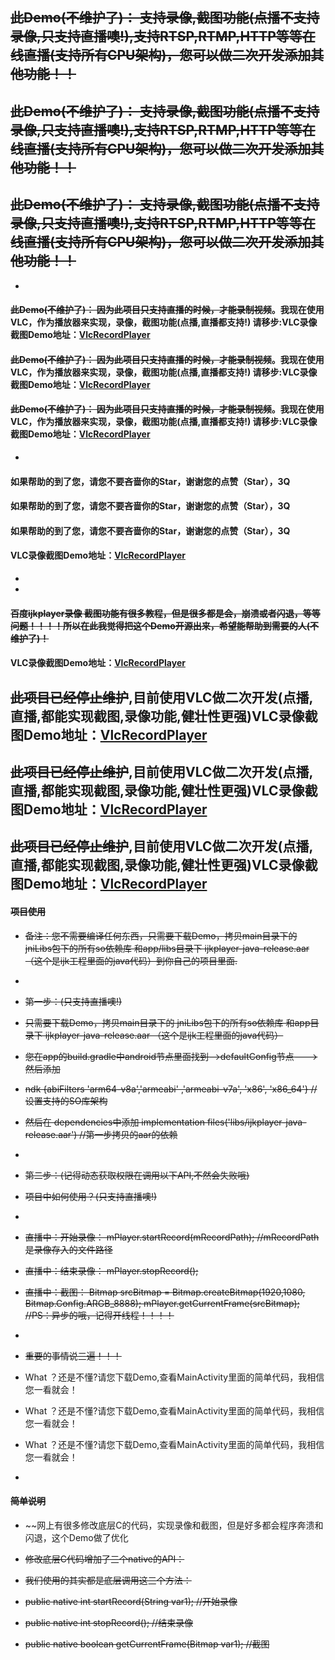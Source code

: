 
## ~~此Demo(不维护了)： 支持录像,截图功能(点播不支持录像,只支持直播噢!),支持RTSP,RTMP,HTTP等等在线直播(支持所有CPU架构)，您可以做二次开发添加其他功能！！~~
## ~~此Demo(不维护了)： 支持录像,截图功能(点播不支持录像,只支持直播噢!),支持RTSP,RTMP,HTTP等等在线直播(支持所有CPU架构)，您可以做二次开发添加其他功能！！~~
## ~~此Demo(不维护了)： 支持录像,截图功能(点播不支持录像,只支持直播噢!),支持RTSP,RTMP,HTTP等等在线直播(支持所有CPU架构)，您可以做二次开发添加其他功能！！~~
*
#### ~~此Demo(不维护了)： 因为此项目只支持直播的时候，才能录制视频~~。我现在使用VLC，作为播放器来实现，录像，截图功能(点播,直播都支持!)  请移步:VLC录像截图Demo地址：[VlcRecordPlayer](https://github.com/ILoveLin/VlcRecordPlayer)
#### ~~此Demo(不维护了)： 因为此项目只支持直播的时候，才能录制视频~~。我现在使用VLC，作为播放器来实现，录像，截图功能(点播,直播都支持!)  请移步:VLC录像截图Demo地址：[VlcRecordPlayer](https://github.com/ILoveLin/VlcRecordPlayer)
#### ~~此Demo(不维护了)： 因为此项目只支持直播的时候，才能录制视频~~。我现在使用VLC，作为播放器来实现，录像，截图功能(点播,直播都支持!)  请移步:VLC录像截图Demo地址：[VlcRecordPlayer](https://github.com/ILoveLin/VlcRecordPlayer)
*
#### 如果帮助的到了您，请您不要吝啬你的Star，谢谢您的点赞（Star），3Q
#### 如果帮助的到了您，请您不要吝啬你的Star，谢谢您的点赞（Star），3Q
#### 如果帮助的到了您，请您不要吝啬你的Star，谢谢您的点赞（Star），3Q

#### VLC录像截图Demo地址：[VlcRecordPlayer](https://github.com/ILoveLin/VlcRecordPlayer)
*
*
#### ~~百度ijkplayer录像 截图功能有很多教程，但是很多都是会，崩溃或者闪退，等等问题！！！！所以在此我觉得把这个Demo开源出来，希望能帮助到需要的人(不维护了)！~~
#### VLC录像截图Demo地址：[VlcRecordPlayer](https://github.com/ILoveLin/VlcRecordPlayer)


## ~~此项目已经停止维护~~,目前使用VLC做二次开发(点播,直播,都能实现截图,录像功能,健壮性更强)VLC录像截图Demo地址：[VlcRecordPlayer](https://github.com/ILoveLin/VlcRecordPlayer)
## ~~此项目已经停止维护~~,目前使用VLC做二次开发(点播,直播,都能实现截图,录像功能,健壮性更强)VLC录像截图Demo地址：[VlcRecordPlayer](https://github.com/ILoveLin/VlcRecordPlayer)
## ~~此项目已经停止维护~~,目前使用VLC做二次开发(点播,直播,都能实现截图,录像功能,健壮性更强)VLC录像截图Demo地址：[VlcRecordPlayer](https://github.com/ILoveLin/VlcRecordPlayer)

#### ~~项目使用~~
* ~~备注：您不需要编译任何东西，只需要下载Demo，拷贝main目录下的 jniLibs包下的所有so依赖库 和app/libs目录下 ijkplayer-java-release.aar   （这个是ijk工程里面的java代码）到你自己的项目里面.~~
*
* ~~第一步：(只支持直播噢!)~~
* ~~只需要下载Demo，拷贝main目录下的 jniLibs包下的所有so依赖库 和app目录下 ijkplayer-java-release.aar   （这个是ijk工程里面的java代码）~~
* ~~您在app的build.gradle中android节点里面找到-->defaultConfig节点--->然后添加~~
*    ~~ndk {abiFilters 'arm64-v8a','armeabi' ,'armeabi-v7a', 'x86', 'x86_64'}     // 设置支持的SO库架构~~
*  ~~然后在 dependencies中添加    implementation files('libs/ijkplayer-java-release.aar')     //第一步拷贝的aar的依赖~~
*
* ~~第二步：(记得动态获取权限在调用以下API,不然会失败哦)~~
* ~~项目中如何使用？(只支持直播噢!)~~
*
* ~~直播中：开始录像：  mPlayer.startRecord(mRecordPath);   //mRecordPath  是录像存入的文件路径~~
* ~~直播中：结束录像：  mPlayer.stopRecord();~~
* ~~直播中：截图：      Bitmap srcBitmap = Bitmap.createBitmap(1920,1080, Bitmap.Config.ARGB_8888);    mPlayer.getCurrentFrame(srcBitmap);   //PS：异步的哦，记得开线程！！！！~~
*

* ~~重要的事情说三遍！！！~~
* What ？还是不懂?请您下载Demo,查看MainActivity里面的简单代码，我相信您一看就会！
* What ？还是不懂?请您下载Demo,查看MainActivity里面的简单代码，我相信您一看就会！
* What ？还是不懂?请您下载Demo,查看MainActivity里面的简单代码，我相信您一看就会！
*
#### ~~简单说明~~
* ~~网上有很多修改底层C的代码，实现录像和截图，但是好多都会程序奔溃和闪退，这个Demo做了优化

* ~~修改底层C代码增加了三个native的API：~~
* ~~我们使用的其实都是底层调用这三个方法：~~
* ~~public native int startRecord(String var1);           //开始录像~~
* ~~public native int stopRecord();                       //结束录像~~
* ~~public native boolean getCurrentFrame(Bitmap var1);   //截图~~



